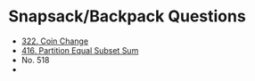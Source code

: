 # Snapsack/Backpack Questions

* [322. Coin Change](https://leetcode.com/problems/coin-change/)
* [416. Partition Equal Subset Sum](https://leetcode.com/problems/partition-equal-subset-sum/)
* No. 518
*
